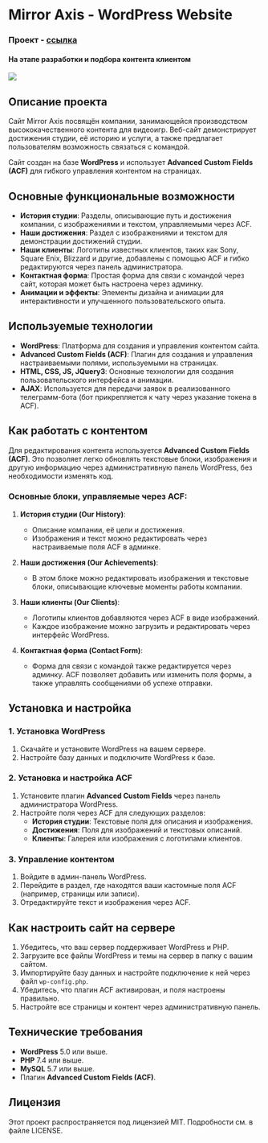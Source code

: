 # Mirror Axis - WordPress Website
### Проект - **<a href="http://mirror-axis.intrider-dev.ru" target="_blank">ссылка</a>**
#### На этапе разработки и подбора контента клиентом
<img src="http://mirror-axis.intrider-dev.ru/ma-screen.png">

## Описание проекта

Сайт Mirror Axis посвящён компании, занимающейся производством высококачественного контента для видеоигр. Веб-сайт демонстрирует достижения студии, её историю и услуги, а также предлагает пользователям возможность связаться с командой.

Сайт создан на базе **WordPress** и использует **Advanced Custom Fields (ACF)** для гибкого управления контентом на страницах.

## Основные функциональные возможности

- **История студии**: Разделы, описывающие путь и достижения компании, с изображениями и текстом, управляемыми через ACF.
- **Наши достижения**: Раздел с изображениями и текстом для демонстрации достижений студии.
- **Наши клиенты**: Логотипы известных клиентов, таких как Sony, Square Enix, Blizzard и другие, добавлены с помощью ACF и гибко редактируются через панель администратора.
- **Контактная форма**: Простая форма для связи с командой через сайт, которая может быть настроена через админку.
- **Анимации и эффекты**: Элементы дизайна и анимации для интерактивности и улучшенного пользовательского опыта.

## Используемые технологии

- **WordPress**: Платформа для создания и управления контентом сайта.
- **Advanced Custom Fields (ACF)**: Плагин для создания и управления настраиваемыми полями, используемыми на страницах.
- **HTML, CSS, JS, JQuery3**: Основные технологии для создания пользовательского интерфейса и анимации.
- **AJAX**: Используется для передачи заявок в реализованного телеграмм-бота (бот прикрепляется к чату через указание токена в ACF).

## Как работать с контентом

Для редактирования контента используется **Advanced Custom Fields (ACF)**. Это позволяет легко обновлять текстовые блоки, изображения и другую информацию через административную панель WordPress, без необходимости изменять код.

### Основные блоки, управляемые через ACF:

1. **История студии (Our History)**:
   - Описание компании, её цели и достижения.
   - Изображения и текст можно редактировать через настраиваемые поля ACF в админке.

2. **Наши достижения (Our Achievements)**:
   - В этом блоке можно редактировать изображения и текстовые блоки, описывающие ключевые моменты работы компании.

3. **Наши клиенты (Our Clients)**:
   - Логотипы клиентов добавляются через ACF в виде изображений.
   - Каждое изображение можно загрузить и редактировать через интерфейс WordPress.

4. **Контактная форма (Contact Form)**:
   - Форма для связи с командой также редактируется через админку. ACF позволяет добавить или изменить поля формы, а также управлять сообщениями об успехе отправки.

## Установка и настройка

### 1. Установка WordPress

1. Скачайте и установите WordPress на вашем сервере.
2. Настройте базу данных и подключите WordPress к базе.

### 2. Установка и настройка ACF

1. Установите плагин **Advanced Custom Fields** через панель администратора WordPress.
2. Настройте поля через ACF для следующих разделов:
   - **История студии**: Текстовые поля для описания и изображения.
   - **Достижения**: Поля для изображений и текстовых описаний.
   - **Клиенты**: Галерея или изображения с логотипами клиентов.

### 3. Управление контентом

1. Войдите в админ-панель WordPress.
2. Перейдите в раздел, где находятся ваши кастомные поля ACF (например, страницы или записи).
3. Отредактируйте текст и изображения через ACF.

## Как настроить сайт на сервере

1. Убедитесь, что ваш сервер поддерживает WordPress и PHP.
2. Загрузите все файлы WordPress и темы на сервер в папку с вашим сайтом.
3. Импортируйте базу данных и настройте подключение к ней через файл `wp-config.php`.
4. Убедитесь, что плагин ACF активирован, и поля настроены правильно.
5. Настройте все страницы и контент через административную панель.

## Технические требования

- **WordPress** 5.0 или выше.
- **PHP** 7.4 или выше.
- **MySQL** 5.7 или выше.
- Плагин **Advanced Custom Fields (ACF)**.

## Лицензия

Этот проект распространяется под лицензией MIT. Подробности см. в файле LICENSE.

